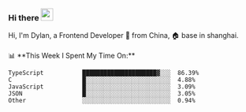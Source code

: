 ### Hi there <img src="https://media.giphy.com/media/hvRJCLFzcasrR4ia7z/giphy.gif" width="25px">

<!-- ![visitors](https://visitor-badge.glitch.me/badge?page_id=dislfyer.dislfyer) --!>

Hi, I'm Dylan, a Frontend Developer 🚀 from China, 🏠 base in shanghai.
<br/>
<br/>

📊 **This Week I Spent My Time On:**


<!--START_SECTION:waka-->

```text
TypeScript           █████████████████████▓░░░  86.39%
C                    █░░░░░░░░░░░░░░░░░░░░░░░░  4.88%
JavaScript           █░░░░░░░░░░░░░░░░░░░░░░░░  3.09%
JSON                 █░░░░░░░░░░░░░░░░░░░░░░░░  3.05%
Other                ░░░░░░░░░░░░░░░░░░░░░░░░░  0.94%
```

<!--END_SECTION:waka-->

<!--
**About Me:**
 -->
